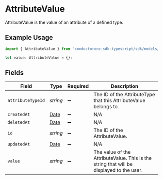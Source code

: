 # AttributeValue

AttributeValue is the value of an attribute of a defined type.

## Example Usage

```typescript
import { AttributeValue } from "conductorone-sdk-typescript/sdk/models/shared";

let value: AttributeValue = {};
```

## Fields

| Field                                                                                         | Type                                                                                          | Required                                                                                      | Description                                                                                   |
| --------------------------------------------------------------------------------------------- | --------------------------------------------------------------------------------------------- | --------------------------------------------------------------------------------------------- | --------------------------------------------------------------------------------------------- |
| `attributeTypeId`                                                                             | *string*                                                                                      | :heavy_minus_sign:                                                                            | The ID of the AttributeType that this AttributeValue belongs to.                              |
| `createdAt`                                                                                   | [Date](https://developer.mozilla.org/en-US/docs/Web/JavaScript/Reference/Global_Objects/Date) | :heavy_minus_sign:                                                                            | N/A                                                                                           |
| `deletedAt`                                                                                   | [Date](https://developer.mozilla.org/en-US/docs/Web/JavaScript/Reference/Global_Objects/Date) | :heavy_minus_sign:                                                                            | N/A                                                                                           |
| `id`                                                                                          | *string*                                                                                      | :heavy_minus_sign:                                                                            | The ID of the AttributeValue.                                                                 |
| `updatedAt`                                                                                   | [Date](https://developer.mozilla.org/en-US/docs/Web/JavaScript/Reference/Global_Objects/Date) | :heavy_minus_sign:                                                                            | N/A                                                                                           |
| `value`                                                                                       | *string*                                                                                      | :heavy_minus_sign:                                                                            | The value of the AttributeValue. This is the string that will be displayed to the user.       |